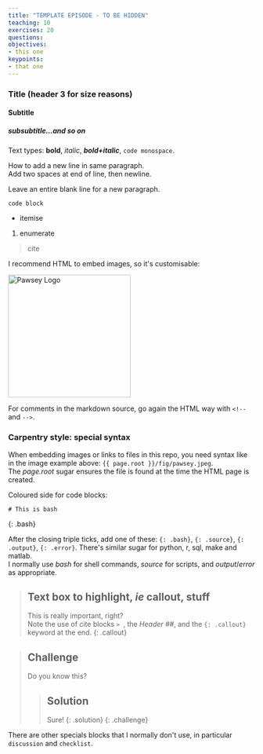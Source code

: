 ```yaml
---
title: "TEMPLATE EPISODE - TO BE HIDDEN"
teaching: 10
exercises: 20
questions:
objectives:
- this one
keypoints:
- that one
---
```



### Title (header 3 for size reasons)

#### Subtitle

##### subsubtitle...and so on


Text types: **bold**, *italic*, ***bold+italic***, `code monospace`.

How to add a new line in same paragraph.  
Add two spaces at end of line, then newline.

Leave an entire blank line for a new paragraph.

```
code block
```

* itemise

1. enumerate

> cite

I recommend HTML to embed images, so it's customisable:

<img src="{{ page.root }}/fig/pawsey.jpeg" alt="Pawsey Logo" width="250">

For comments in the markdown source, go again the HTML way with `<!--` and `-->`.
<!-- This is just a comment -->


### Carpentry style: special syntax

When embedding images or links to files in this repo, you need syntax like in the image example above: `{{ page.root }}/fig/pawsey.jpeg`.  
The *page.root* sugar ensures the file is found at the time the HTML page is created.

Coloured side for code blocks:

```
# This is bash
```
{: .bash}

After the closing triple ticks, add one of these: `{: .bash}`, `{: .source}`, `{: .output}`, `{: .error}`.  There's similar sugar for python, r, sql, make and matlab.  
I normally use *bash* for shell commands, *source* for scripts, and *output*/*error* as appropriate.


> ## Text box to highlight, *ie* callout, stuff
> 
> This is really important, right?  
> Note the use of cite blocks `> `, the *Header ##*, and the `{: .callout}` keyword at the end.
{: .callout}


> ## Challenge 
> 
> Do you know this?
> 
> > ## Solution 
> > 
> > Sure!
> {: .solution}
{: .challenge}


There are other specials blocks that I normally don't use, in particular `discussion` and `checklist`.
